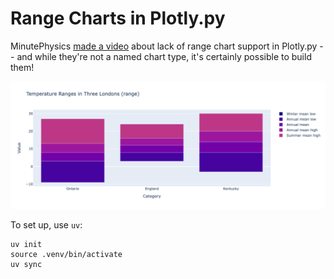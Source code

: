 # Range Charts in Plotly.py
MinutePhysics [made a video](https://www.youtube.com/watch?v=5zBg9pH_6bE) about lack of range chart support in Plotly.py -- and while they're not a named chart type, it's certainly possible to build them!

![Range chart example](images/range.png)

To set up, use `uv`:
```shell
uv init
source .venv/bin/activate
uv sync
```
